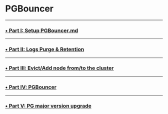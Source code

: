 # PGBouncer

---

### [•  Part I: Setup PGBouncer.md ](./Setup%20PGBouncer.md)

--- 

### [•  Part II: Logs Purge & Retention ](./Part%20II%20Logs%20Purge%20%26%20Retention.md)

---

### [•  Part III: Evict/Add node from/to the cluster ](./Part%20III%20cluster%20Evict%2DAdd%20node.md)

---

### [•  Part IV: PGBouncer](../PGBouncer/Part%20IV%20PGBouncer.md)

---

### [•  Part V: PG major version upgrade](../PostgreSQL%20Upgrade/Part%20V%20pg%20major%20version%20upgrade.md)
